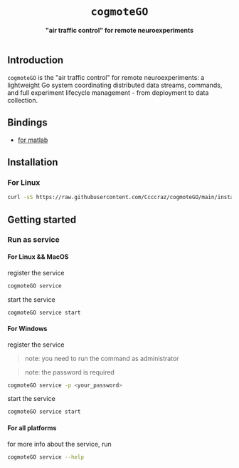 <div align=center>
<h1><code>cogmoteGO</code></h1>
<b>"air traffic control" for remote neuroexperiments</b></br/>
</div>
<br/>

## Introduction

`cogmoteGO` is the "air traffic control" for remote neuroexperiments: a lightweight Go system coordinating distributed data streams, commands, and full experiment lifecycle management - from deployment to data collection.

## Bindings

- [for matlab](https://github.com/Ccccraz/matmoteGO.git)

## Installation

### For Linux

```sh
curl -sS https://raw.githubusercontent.com/Ccccraz/cogmoteGO/main/install.sh | sh
```

## Getting started

### Run as service

#### For Linux && MacOS

register the service

```sh
cogmoteGO service
```

start the service

```sh
cogmoteGO service start
```

#### For Windows

register the service

> note: you need to run the command as administrator

> note: the password is required

```sh
cogmoteGO service -p <your_password>
```

start the service

```sh
cogmoteGO service start
```

#### For all platforms

for more info about the service, run

```sh
cogmoteGO service --help
```